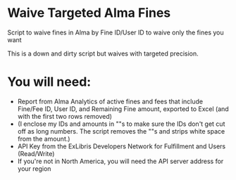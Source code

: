 # Waive Targeted Alma Fines
Script to waive fines in Alma by Fine ID/User ID to waive only the fines you want

This is a down and dirty script but waives with targeted precision.

# You will need:
- Report from Alma Analytics of active fines and fees that include Fine/Fee ID, User ID, and Remaining Fine amount, exported to Excel (and with the first two rows removed)
- (I enclose my IDs and amounts in ""s to make sure the IDs don't get cut off as long numbers. The script removes the ""s and strips white space from the amount.)
- API Key from the ExLibris Developers Network for Fulfillment and Users (Read/Write)
- If you're not in North America, you will need the API server address for your region
